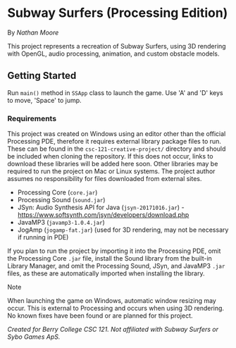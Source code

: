 # Subway Surfers (Processing Edition)
By *Nathan Moore*

This project represents a recreation of Subway Surfers, using 3D rendering with OpenGL, audio processing, animation, and custom obstacle models.

## Getting Started
Run `main()` method in `SSApp` class to launch the game.  Use 'A' and 'D' keys to move, 'Space' to jump.

### Requirements
This project was created on Windows using an editor other than the official Processing PDE, therefore it requires external library package files to run.  These can be found in the `csc-121-creative-project/` directory and should be included when cloning the repository.  If this does not occur, links to download these libraries will be added here soon.  Other libraries may be required to run the project on Mac or Linux systems.  The project author assumes no responsibility for files downloaded from external sites.
- Processing Core (`core.jar`)
- Processing Sound (`sound.jar`)
- JSyn: Audio Synthesis API for Java (`jsyn-20171016.jar`) - https://www.softsynth.com/jsyn/developers/download.php
- JavaMP3 (`javamp3-1.0.4.jar`)
- JogAmp (`jogamp-fat.jar`) (used for 3D rendering, may not be necessary if running in PDE)

If you plan to run the project by importing it into the Processing PDE, omit the Processing Core `.jar` file, install the Sound library from the built-in Library Manager, and omit the Processing Sound, JSyn, and JavaMP3 `.jar` files, as these are automatically imported when installing the library.

>[!NOTE]
>When launching the game on Windows, automatic window resizing may occur.  This is external to Processing and occurs when using 3D rendering. No known fixes have been found or are planned for this project.

*Created for Berry College CSC 121. Not affiliated with Subway Surfers or Sybo Games ApS.*
